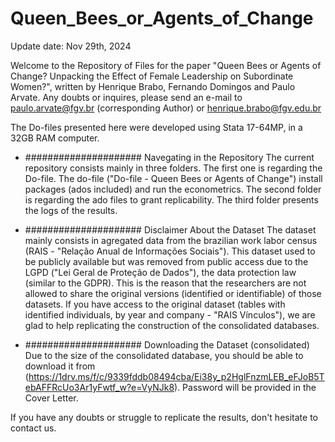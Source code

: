 # Queen_Bees_or_Agents_of_Change

Update date: Nov 29th, 2024

Welcome to the Repository of Files for the paper "Queen Bees or Agents of Change? Unpacking the Effect of Female Leadership on Subordinate Women?", written by Henrique Brabo, Fernando Domingos and Paulo Arvate. Any doubts or inquires, please send an e-mail to paulo.arvate@fgv.br (corresponding Author) or henrique.brabo@fgv.edu.br

The Do-files presented here were developed using Stata 17-64MP, in a 32GB RAM computer.

 -   ##################### Navegating in the Repository 
    The current repository consists mainly in three folders. The first one is regarding the Do-file. The do-file ("Do-file - Queen Bees or Agents of Change") install packages (ados included) and run the econometrics.
    The second folder is regarding the ado files to grant replicability.
    The third folder presents the logs of the results.

 -   ##################### Disclaimer About the Dataset 
    The dataset mainly consists in agregated data from the brazilian work labor census (RAIS - "Relação Anual de Informações Sociais"). This dataset used to be publicly available but was removed from public access due to the LGPD ("Lei Geral de Proteção de Dados"), the data protection law (similar to the GDPR). This is the reason that the researchers are not allowed to share the original versions (identified or identifiable) of those datasets.
    If you have access to the original dataset (tables with identified individuals, by year and company - "RAIS Vínculos"), we are glad to help replicating the construction of the consolidated databases.

-  ##################### Downloading the Dataset (consolidated) 
    Due to the size of the consolidated database, you should be able to download it from (https://1drv.ms/f/c/9339fddb08494cba/Ei38y_p2HglFnzmLEB_eFJoB5TebAFFRcUo3Ar1yFwtf_w?e=VyNJk8). Password will be provided in the Cover Letter.
    
If you have any doubts or struggle to replicate the results, don't hesitate to contact us.

